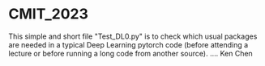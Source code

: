 # CMIT_2023
This simple and short file  "Test_DL0.py"  is to check which usual packages are needed
in a typical Deep Learning pytorch code 
(before attending a lecture or before running a long code from another source). ....  Ken Chen
